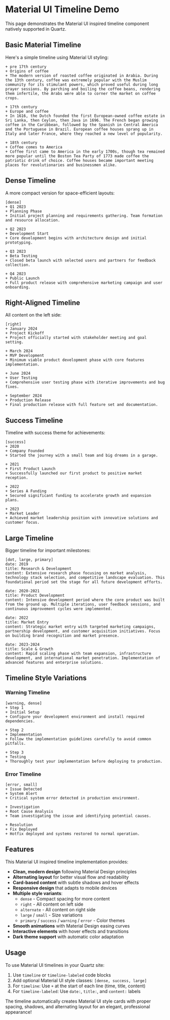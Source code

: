 # Material UI Timeline Demo

This page demonstrates the Material UI inspired timeline component natively supported in Quartz.

## Basic Material Timeline

Here's a simple timeline using Material UI styling:

```timeline
+ pre 17th century
+ Origins of coffee
+ The modern version of roasted coffee originated in Arabia. During the 13th century, coffee was extremely popular with the Muslim community for its stimulant powers, which proved useful during long prayer sessions. By parching and boiling the coffee beans, rendering them infertile, the Arabs were able to corner the market on coffee crops.

+ 17th century
+ Europe and coffee
+ In 1616, the Dutch founded the first European-owned coffee estate in Sri Lanka, then Ceylon, then Java in 1696. The French began growing coffee in the Caribbean, followed by the Spanish in Central America and the Portuguese in Brazil. European coffee houses sprang up in Italy and later France, where they reached a new level of popularity.

+ 18th century
+ Coffee comes to America
+ Coffee first came to America in the early 1700s, though tea remained more popular until the Boston Tea Party of 1773 made coffee the patriotic drink of choice. Coffee houses became important meeting places for revolutionaries and businessmen alike.
```

## Dense Timeline

A more compact version for space-efficient layouts:

```timeline
[dense]
+ Q1 2023
+ Planning Phase
+ Initial project planning and requirements gathering. Team formation and resource allocation.

+ Q2 2023
+ Development Start
+ Core development begins with architecture design and initial prototyping.

+ Q3 2023
+ Beta Testing
+ Closed beta launch with selected users and partners for feedback collection.

+ Q4 2023
+ Public Launch
+ Full product release with comprehensive marketing campaign and user onboarding.
```

## Right-Aligned Timeline

All content on the left side:

```timeline
[right]
+ January 2024
+ Project Kickoff
+ Project officially started with stakeholder meeting and goal setting.

+ March 2024
+ MVP Development
+ Minimum viable product development phase with core features implementation.

+ June 2024
+ User Testing
+ Comprehensive user testing phase with iterative improvements and bug fixes.

+ September 2024
+ Production Release
+ Final production release with full feature set and documentation.
```

## Success Timeline

Timeline with success theme for achievements:

```timeline
[success]
+ 2020
+ Company Founded
+ Started the journey with a small team and big dreams in a garage.

+ 2021
+ First Product Launch
+ Successfully launched our first product to positive market reception.

+ 2022
+ Series A Funding
+ Secured significant funding to accelerate growth and expansion plans.

+ 2023
+ Market Leader
+ Achieved market leadership position with innovative solutions and customer focus.
```

## Large Timeline

Bigger timeline for important milestones:

```timeline-labeled
[dot, large, primary]
date: 2019
title: Research & Development
content: Extensive research phase focusing on market analysis, technology stack selection, and competitive landscape evaluation. This foundational period set the stage for all future development efforts.

date: 2020-2021
title: Product Development
content: Intensive development period where the core product was built from the ground up. Multiple iterations, user feedback sessions, and continuous improvement cycles were implemented.

date: 2022
title: Market Entry
content: Strategic market entry with targeted marketing campaigns, partnership development, and customer acquisition initiatives. Focus on building brand recognition and market presence.

date: 2023-2024
title: Scale & Growth
content: Rapid scaling phase with team expansion, infrastructure development, and international market penetration. Implementation of advanced features and enterprise solutions.
```

## Timeline Style Variations

### Warning Timeline
```timeline
[warning, dense]
+ Step 1
+ Initial Setup
+ Configure your development environment and install required dependencies.

+ Step 2
+ Implementation
+ Follow the implementation guidelines carefully to avoid common pitfalls.

+ Step 3
+ Testing
+ Thoroughly test your implementation before deploying to production.
```

### Error Timeline
```timeline
[error, small]
+ Issue Detected
+ System Alert
+ Critical system error detected in production environment.

+ Investigation
+ Root Cause Analysis
+ Team investigating the issue and identifying potential causes.

+ Resolution
+ Fix Deployed
+ Hotfix deployed and systems restored to normal operation.
```

## Features

This Material UI inspired timeline implementation provides:

- **Clean, modern design** following Material Design principles
- **Alternating layout** for better visual flow and readability
- **Card-based content** with subtle shadows and hover effects
- **Responsive design** that adapts to mobile devices
- **Multiple style variants**:
  - `dense` - Compact spacing for more content
  - `right` - All content on left side
  - `alternate` - All content on right side
  - `large` / `small` - Size variations
  - `primary` / `success` / `warning` / `error` - Color themes
- **Smooth animations** with Material Design easing curves
- **Interactive elements** with hover effects and transitions
- **Dark theme support** with automatic color adaptation

## Usage

To use Material UI timelines in your Quartz site:

1. Use `timeline` or `timeline-labeled` code blocks
2. Add optional Material UI style classes: `[dense, success, large]`
3. For `timeline`: Use `+` at the start of each line (time, title, content)
4. For `timeline-labeled`: Use `date:`, `title:`, and `content:` labels

The timeline automatically creates Material UI style cards with proper spacing, shadows, and alternating layout for an elegant, professional appearance!
